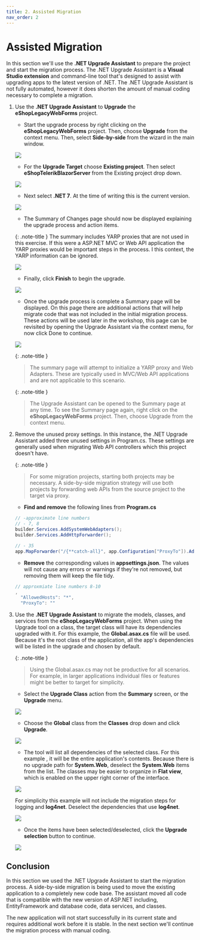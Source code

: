 ```yaml
---
title: 2. Assisted Migration
nav_order: 2
---
```


# Assisted Migration

In this section we'll use the **.NET Upgrade Assistant** to prepare the project and start the migration process. The .NET Upgrade Assistant is a **Visual Studio extension** and command-line tool that's designed to assist with upgrading apps to the latest version of .NET. The .NET Upgrade Assistant is not fully automated, however it does shorten the amount of manual coding necessary to complete a migration.

1. Use the **.NET Upgrade Assistant** to **Upgrade** the **eShopLegacyWebForms** project. 

    * Start the upgrade process by right clicking on the **eShopLegacyWebForms** project. Then, choose **Upgrade** from the context menu. Then, select **Side-by-side** from the wizard in the main window.

    ![](img/3-upgrade.png)
    
    * For the **Upgrade Target** choose **Existing project**. Then select **eShopTelerikBlazorServer** from the Existing project drop down.
    
    ![](img/upgrade-2.png)
   
    * Next select **.NET 7**. At the time of writing this is the current version.

    ![](img/upgrade-4.png)

    * The Summary of Changes page should now be displayed explaining the upgrade process and action items.
    
    {: .note-title }
    The summary includes YARP proxies that are not used in this exercise. If this were a ASP.NET MVC or Web API application the YARP proxies would be important steps in the process. I this context, the YARP information can be ignored.

    ![](img/upgrade-6.png)

    * Finally, click **Finish** to begin the upgrade.

    ![](img/upgrade-7.png)
    
    * Once the upgrade process is complete a Summary page will be displayed. On this page there are additional actions that will help migrate code that was not included in the initial migration process. These actions will be used later in the workshop, this page can be revisited by opening the Upgrade Assistant via the context menu, for now click Done to continue.

    ![](img/upgrade-summary.png)

    {: .note-title }
    > The summary page will attempt to initialize a YARP proxy and Web Adapters. These are typically used in MVC/Web API applications and are not applicable to this scenario.
    
    {: .note-title }
    > The Upgrade Assistant can be opened to the Summary page at any time. To see the Summary page again, right click on the **eShopLegacyWebForms** project. Then, choose Upgrade from the context menu.

2. Remove the unused proxy settings. In this instance, the .NET Upgrade Assistant added three unused settings in Program.cs. These settings are generally used when migrating Web API controllers which this project doesn't have. 

    {: .note-title }
    > For some migration projects, starting both projects may be necessary. A side-by-side migration strategy will use both projects by forwarding web APIs from the source project to the target via proxy.  

    * **Find and remove** the following lines from **Program.cs**

    ```csharp
    // -approximate line numbers
    // - 7, 8
    builder.Services.AddSystemWebAdapters();
    builder.Services.AddHttpForwarder();

    // - 35
    app.MapForwarder("/{**catch-all}", app.Configuration["ProxyTo"]).Add(static builder => ((RouteEndpointBuilder)builder).Order = int.MaxValue);

    ```

    * **Remove** the corresponding values in **appsettings.json**. The values will not cause any errors or warnings if they're not removed, but removing them will keep the file tidy.

    ```js
    // approxmiate line numbers 8-10
    ,
      "AllowedHosts": "*",
      "ProxyTo": ""
    ```

3. Use the **.NET Upgrade Assistant** to migrate the models, classes, and services from the **eShopLegacyWebForms** project. When using the Upgrade tool on a class, the target class will have its dependencies upgraded with it. For this example, the **Global.asax.cs** file will be used. Because it's the root class of the application, all the app's dependencies will be listed in the upgrade and chosen by default. 

    {: .note-title }
    > Using the Global.asax.cs may not be productive for all scenarios. For example, in larger applications individual files or features might be better to target for simplicity. 

    * Select the **Upgrade Class** action from the **Summary** screen, or the **Upgrade** menu.

    ![](img/upgrade-class.png)

    * Choose the **Global** class from the **Classes** drop down and click **Upgrade**.

    ![](img/upgrade-class-2.png)

    * The tool will list all dependencies of the selected class. For this example , it will be the entire application's contents. Because there is no upgrade path for **System.Web**, deselect the **System.Web** items from the list. The classes may be easier to organize in **Flat view**, which is enabled on the upper right corner of the interface.

    ![](img/upgrade-class-3.png)

    For simplicity this example will not include the migration steps for logging and **log4net**. Deselect the dependencies that use **log4net**. 

    ![](img/upgrade-class-4.png)

    * Once the items have been selected/deselected, click the **Upgrade selection** button to continue.

    ![](img/upgrade-complete.png)

## Conclusion

In this section we used the .NET Upgrade Assistant to start the migration process. A side-by-side migration is being used to move the existing application to a completely new code base. The assistant moved all code that is compatible with the new version of ASP.NET including, EntityFramework and database code, data services, and classes. 

The new application will not start successfully in its current state and requires additional work before it is stable. In the next section we'll continue the migration process with manual coding. 
